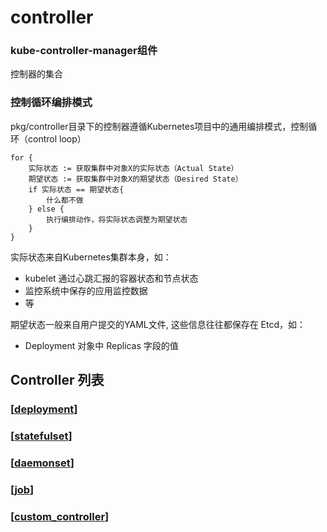 # controller


### kube-controller-manager组件

控制器的集合


### 控制循环编排模式

pkg/controller目录下的控制器遵循Kubernetes项目中的通用编排模式，控制循环（control loop）

```
for { 
    实际状态 := 获取集群中对象X的实际状态（Actual State） 
    期望状态 := 获取集群中对象X的期望状态（Desired State） 
    if 实际状态 == 期望状态{ 
        什么都不做 
    } else { 
        执行编排动作，将实际状态调整为期望状态 
    }
}
```

实际状态来自Kubernetes集群本身，如：

* kubelet 通过心跳汇报的容器状态和节点状态
* 监控系统中保存的应用监控数据
* 等
  
期望状态一般来自用户提交的YAML文件, 这些信息往往都保存在 Etcd，如：

* Deployment 对象中 Replicas 字段的值

## Controller 列表

###  [[deployment]]

### [[statefulset]]

### [[daemonset]]

### [[job]]

### [[custom_controller]]


[//begin]: # "Autogenerated link references for markdown compatibility"
[deployment]: controller/deployment "deployment"
[statefulset]: controller/statefulset "statefulset"
[daemonset]: controller/daemonset "daemonset"
[job]: controller/job "job"
[custom_controller]: controller/custom_controller "custom_controller"
[//end]: # "Autogenerated link references"